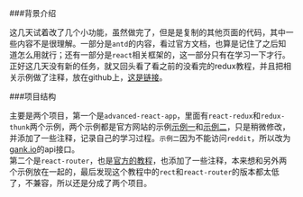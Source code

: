 ###背景介绍

这几天试着改了几个小功能，虽然做完了，但是是复制的其他页面的代码，其中一些内容不是很理解。一部分是`antd`的内容，看过官方文档，也算是记住了之后知道怎么用就行；还有一部分是`react`相关框架的，这一部分只有在学习一下才行。正好这几天没有新的任务，就又回头看了看之前的没看完的redux教程，并且把相关示例做了注释，放在github上，[这是链接]()。


###项目结构

主要是两个项目，第一个是`advanced-react-app`，里面有`react-redux`和`redux-thunk`两个示例，两个示例都是官方网站的示例[示例一](https://www.redux.org.cn/docs/basics/ExampleTodoList.html)和[示例二](https://www.redux.org.cn/docs/advanced/ExampleRedditAPI.html)，只是稍微修改，并添加了一些注释，记录自己的学习过程。`示例二`因为不能访问`reddit`，所以改为[gank.io](https://gank.io/)的api接口。   
第二个是`react-router`，也是[官方的教程](https://github.com/reactjs/react-router-tutorial/tree/master/lessons)，也添加了一些注释，本来想和另外两个示例放在一起的，最后发现这个教程中的`rect`和`react-router`的版本都太低了，不兼容，所以还是分成了两个项目。